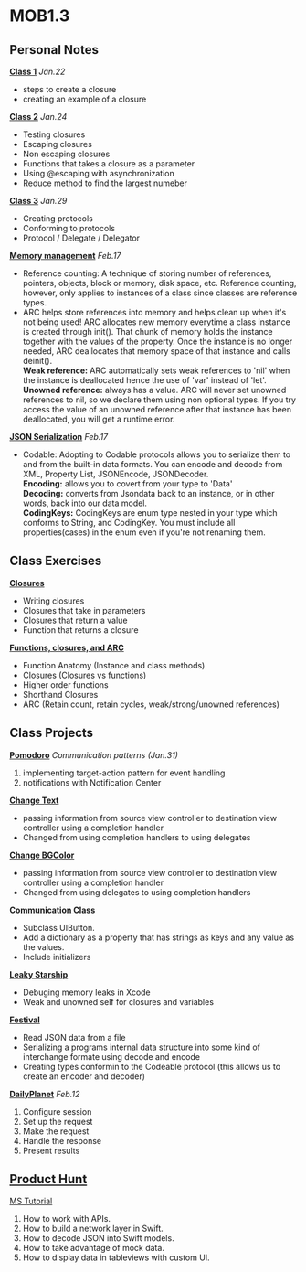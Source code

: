 # MOB1.3

## Personal Notes
**[Class 1](https://github.com/SarinSwift/MOB1.3/tree/master/Class1.playground)**
*Jan.22*
- steps to create a closure
- creating an example of a closure

**[Class 2](https://github.com/SarinSwift/MOB1.3/tree/master/Class2.playground)**
*Jan.24*
- Testing closures 
- Escaping closures
- Non escaping closures
- Functions that takes a closure as a parameter
- Using @escaping with asynchronization
- Reduce method to find the largest numeber

**[Class 3](https://github.com/SarinSwift/MOB1.3/tree/master/Class3.playground)**
*Jan.29*
- Creating protocols
- Conforming to protocols
- Protocol / Delegate / Delegator

**[Memory management](https://github.com/SarinSwift/MOB1.3/tree/master/ARC.playground)**
*Feb.17*
- Reference counting: A technique of storing number of references, pointers, objects, block or memory, disk space, etc.
Reference counting, however, only applies to instances of a class since classes are reference types.
- ARC helps store references into memory and helps clean up when it's not being used! ARC allocates new memory everytime a class instance is created through init(). That chunk of memory holds the instance together with the values of the property. Once the instance is no longer needed, ARC deallocates that memory space of that instance and calls deinit().  
**Weak reference:** ARC automatically sets weak references to 'nil' when the instance is deallocated hence the use of 'var' instead of 'let'.  
**Unowned reference:** always has a value. ARC will never set unowned references to nil, so we declare them using non optional types. If you try access the value of an unowned reference after that instance has been deallocated, you will get a runtime error.

**[JSON Serialization](https://github.com/SarinSwift/MOB1.3/tree/master/jsonCodable.playground)**
*Feb.17*
- Codable: Adopting to Codable protocols allows you to serialize them to and from the built-in data formats. You can encode and decode from XML, Property List, JSONEncode, JSONDecoder.  
**Encoding:** allows you to covert from your type to 'Data'  
**Decoding:** converts from Jsondata back to an instance, or in other words, back into our data model.  
**CodingKeys:** CodingKeys are enum type nested in your type which conforms to String, and CodingKey. You must include all properties(cases) in the enum even if you're not renaming them.


## Class Exercises
**[Closures](https://github.com/SarinSwift/MOB1.3/tree/master/Exercises1.playground)**
- Writing closures
- Closures that take in parameters
- Closures that return a value
- Function that returns a closure

**[Functions, closures, and ARC](https://github.com/SarinSwift/MOB1.3/tree/master/Functions-Closures-and-ARC-master)**
- Function Anatomy
(Instance and class methods)
- Closures
(Closures vs functions)
- Higher order functions
- Shorthand Closures
- ARC 
(Retain count, retain cycles, weak/strong/unowned references)

## Class Projects
**[Pomodoro](https://github.com/SarinSwift/MOB1.3/tree/master/pom-starter-master)**
*Communication patterns (Jan.31)*
1. implementing target-action pattern for event handling
2. notifications with Notification Center

**[Change Text](https://github.com/SarinSwift/MOB1.3/tree/master/ChangeText)**
- passing information from source view controller to destination view controller using a completion handler
- Changed from using completion handlers to using delegates


**[Change BGColor](https://github.com/SarinSwift/MOB1.3/tree/master/ChangingBGColor)**
- passing information from source view controller to destination view controller using a completion handler
- Changed from using delegates to using completion handlers

**[Communication Class](https://github.com/SarinSwift/MOB1.3/tree/master/CommunicationClass)**
- Subclass UIButton.
- Add a dictionary as a property that has strings as keys and any value as the values.
- Include initializers


**[Leaky Starship](https://github.com/SarinSwift/MOB1.3/tree/master/LeakyStarship-master)**
- Debuging memory leaks in Xcode
- Weak and unowned self for closures and variables

**[Festival](https://github.com/SarinSwift/MOB1.3/tree/master/Festival)**
- Read JSON data from a file
- Serializing a programs internal data structure into some kind of interchange formate using decode and encode
- Creating types conformin to the Codeable protocol (this allows us to create an encoder and decoder)

**[DailyPlanet](https://github.com/SarinSwift/MOB1.3/tree/master/DailyPlanet-master)**
*Feb.12*
1. Configure session
2. Set up the request
3. Make the request
4. Handle the response
5. Present results

## [Product Hunt](https://github.com/SarinSwift/MOB1.3/tree/master/ProductHunt)
[MS Tutorial](https://www.makeschool.com/academy/track/standalone/product-hunt-api-tutorial/getting-started)
1. How to work with APIs.
2. How to build a network layer in Swift.
3. How to decode JSON into Swift models.
4. How to take advantage of mock data.
5. How to display data in tableviews with custom UI.

